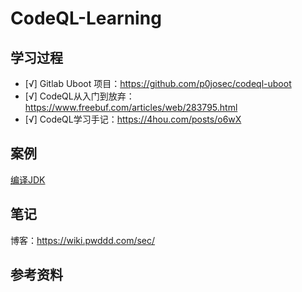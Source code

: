 # CodeQL-Learning

## 学习过程

- [√] Gitlab Uboot 项目：https://github.com/p0josec/codeql-uboot
- [√] CodeQL从入门到放弃：https://www.freebuf.com/articles/web/283795.html
- [√] CodeQL学习手记：https://4hou.com/posts/o6wX


## 案例

[编译JDK](https://blog.csdn.net/mole_exp/article/details/122330521)

## 笔记

博客：https://wiki.pwddd.com/sec/


## 参考资料

